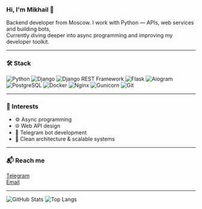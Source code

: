### Hi, I'm Mikhail 👋  
Backend developer from Moscow. I work with Python — APIs, web services and building bots,   
Currently diving deeper into async programming and improving my developer toolkit.

---

### 🛠️ Stack

![Python](https://img.shields.io/badge/Python-3776AB?style=for-the-badge&logo=python&logoColor=white)
![Django](https://img.shields.io/badge/Django-092E20?style=for-the-badge&logo=django&logoColor=white)
![Django REST Framework](https://img.shields.io/badge/DRF-CA4245?style=for-the-badge&logo=django&logoColor=white)
![Flask](https://img.shields.io/badge/Flask-000000?style=for-the-badge&logo=flask&logoColor=white)
![Aiogram](https://img.shields.io/badge/Aiogram-2C2F3E?style=for-the-badge&logo=telegram&logoColor=white)
![PostgreSQL](https://img.shields.io/badge/PostgreSQL-336791?style=for-the-badge&logo=postgresql&logoColor=white)
![Docker](https://img.shields.io/badge/Docker-2496ED?style=for-the-badge&logo=docker&logoColor=white)
![Nginx](https://img.shields.io/badge/Nginx-009639?style=for-the-badge&logo=nginx&logoColor=white)
![Gunicorn](https://img.shields.io/badge/Gunicorn-499848?style=for-the-badge&logo=gunicorn&logoColor=white)
![Git](https://img.shields.io/badge/Git-F05032?style=for-the-badge&logo=git&logoColor=white)

---

### 🎯 Interests
- ⚙️ Async programming  
- 🌐 Web API design  
- 🤖 Telegram bot development  
- 🧱 Clean architecture & scalable systems

---

### 📬 Reach me  
[Telegram](https://t.me/mtunikov)  
[Email](mailto:michael.tunikov@yandex.ru)

---
![GitHub Stats](https://github-readme-stats.vercel.app/api?username=mishatunikov&show_icons=true&theme=transparent&hide_title=true)
![Top Langs](https://github-readme-stats.vercel.app/api/top-langs/?username=mishatunikov&layout=compact&theme=transparent)
